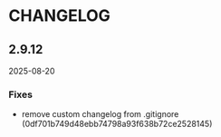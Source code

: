 # CHANGELOG

<!--- next entry here -->

## 2.9.12
2025-08-20

### Fixes

- remove custom changelog from .gitignore (0df701b749d48ebb74798a93f638b72ce2528145)